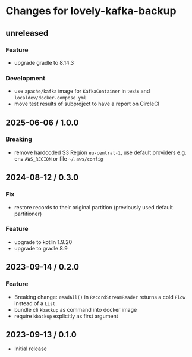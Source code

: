 # Changes for lovely-kafka-backup

## unreleased

### Feature

- upgrade gradle to 8.14.3

### Development

- use `apache/kafka` image for `KafkaContainer` in tests and `localdev/docker-compose.yml`
- move test results of subproject to have a report on CircleCI

## 2025-06-06 / 1.0.0

### Breaking

- remove hardcoded S3 Region `eu-central-1`, use default providers e.g. env `AWS_REGION` or file `~/.aws/config`

## 2024-08-12 / 0.3.0

### Fix

- restore records to their original partition (previously used default partitioner)

### Feature

- upgrade to kotlin 1.9.20
- upgrade to gradle 8.9

## 2023-09-14 / 0.2.0

### Feature

- Breaking change: `readAll()` in `RecordStreamReader` returns a cold `Flow` instead of a `List`.
- bundle cli `kbackup` as command into docker image
- require `kbackup` explicitly as first argument

## 2023-09-13 / 0.1.0

- Initial release
